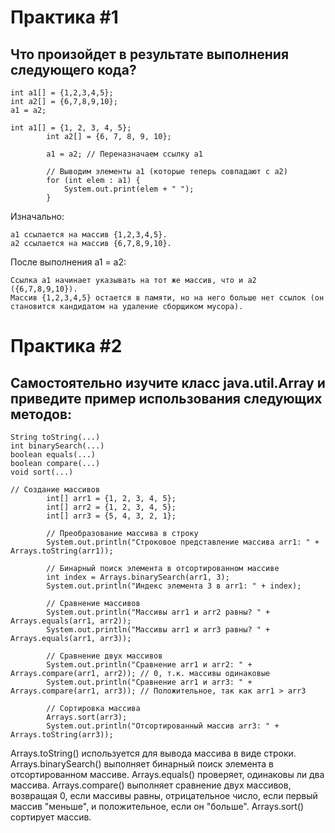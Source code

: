 # Практика #1
## Что произойдет в результате выполнения следующего кода?

```
int a1[] = {1,2,3,4,5};
int a2[] = {6,7,8,9,10};
a1 = a2;
```

```
int a1[] = {1, 2, 3, 4, 5};
        int a2[] = {6, 7, 8, 9, 10};
        
        a1 = a2; // Переназначаем ссылку a1
        
        // Выводим элементы a1 (которые теперь совпадают с a2)
        for (int elem : a1) {
            System.out.print(elem + " ");
        }
```

Изначально:

    a1 ссылается на массив {1,2,3,4,5}.
    a2 ссылается на массив {6,7,8,9,10}.

После выполнения a1 = a2:

    Ссылка a1 начинает указывать на тот же массив, что и a2 ({6,7,8,9,10}).
    Массив {1,2,3,4,5} остается в памяти, но на него больше нет ссылок (он становится кандидатом на удаление сборщиком мусора).

# Практика #2
## Самостоятельно изучите класс java.util.Array и приведите пример использования следующих методов:

    String toString(...)
    int binarySearch(...)
    boolean equals(...)
    boolean compare(...)
    void sort(...)

```
// Создание массивов
        int[] arr1 = {1, 2, 3, 4, 5};
        int[] arr2 = {1, 2, 3, 4, 5};
        int[] arr3 = {5, 4, 3, 2, 1};
        
        // Преобразование массива в строку
        System.out.println("Строковое представление массива arr1: " + Arrays.toString(arr1));
        
        // Бинарный поиск элемента в отсортированном массиве
        int index = Arrays.binarySearch(arr1, 3);
        System.out.println("Индекс элемента 3 в arr1: " + index);
        
        // Сравнение массивов
        System.out.println("Массивы arr1 и arr2 равны? " + Arrays.equals(arr1, arr2));
        System.out.println("Массивы arr1 и arr3 равны? " + Arrays.equals(arr1, arr3));
        
        // Сравнение двух массивов
        System.out.println("Сравнение arr1 и arr2: " + Arrays.compare(arr1, arr2)); // 0, т.к. массивы одинаковые
        System.out.println("Сравнение arr1 и arr3: " + Arrays.compare(arr1, arr3)); // Положительное, так как arr1 > arr3

        // Сортировка массива
        Arrays.sort(arr3);
        System.out.println("Отсортированный массив arr3: " + Arrays.toString(arr3));
```

Arrays.toString() используется для вывода массива в виде строки.
Arrays.binarySearch() выполняет бинарный поиск элемента в отсортированном массиве.
Arrays.equals() проверяет, одинаковы ли два массива.
Arrays.compare() выполняет сравнение двух массивов, возвращая 0, если массивы равны, отрицательное число, если первый массив "меньше", и положительное, если он "больше".
Arrays.sort() сортирует массив.